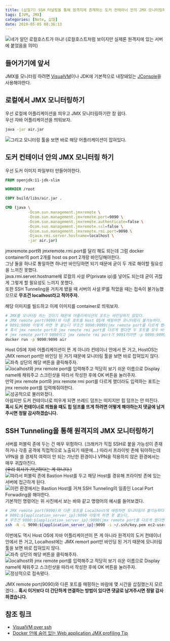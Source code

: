 ```yaml
---
title: (삽질기) SSH 터널링을 통해 원격지에 존재하는 도커 컨테이너 안의 JMX 모니터링하기
tags: [JVM, JMX]
categories: [Note, 삽질]
date: 2019-05-05 08:36:13
---
```

![네가 알던 로컬호스트가 아냐! (로컬호스트처럼 보이지만 실제론 원격지에 있는 서버에 붙었음을 의미)](jmx-monitoring-inside-docker-container-over-ssh-tunneling/thumb.png)

## 들어가기에 앞서
JMX를 모니터링 하려면 [VisualVM](https://visualvm.github.io/)이나 JDK에 기본적으로 내장돼있는 [JConsole](http://openjdk.java.net/tools/svc/jconsole/)을 사용해야한다.

## 로컬에서 JMX 모니터링하기
우선 로컬에 어플리케이션을 띄우고 JMX 모니터링하기란 참 쉽다.  
우선 자바 어플리케이션을 띄워보자.  
```bash
java -jar air.jar
```

![그리고 모니터링 툴을 보면 바로 해당 어플리케이션이 잡혀있다.](jmx-monitoring-inside-docker-container-over-ssh-tunneling/01.png)

## 도커 컨테이너 안의 JMX 모니터링 하기
우선 도커 이미지 파일부터 만들어야한다.  
```dockerfile
FROM openjdk:11-jdk-slim

WORKDIR /root

COPY build/libs/air.jar .

CMD (java \
          -Dcom.sun.management.jmxremote \
          -Dcom.sun.management.jmxremote.port=9090 \
          -Dcom.sun.management.jmxremote.authenticate=false \
          -Dcom.sun.management.jmxremote.ssl=false \
          -Dcom.sun.management.jmxremote.rmi.port=9090 \
          -Djava.rmi.server.hostname=localhost \
          -jar air.jar)
```
jmxremote.port와 jmxremote.rmi.port를 달리 해도 되는데 그럼 docker container의 port 2개를 host os port 2개랑 바인딩해야한다.  
그냥 둘을 하나로 통일하면 하나만 바인딩하면 되기 때문에 굳이 두 개로 해야할 필요성을 느끼진 못했다.  
java.rmi.server.hostname에 로컬의 사설 IP(private ip)를 넣어도 되는데 굳이 귀찮게 그렇게 할 필요성도 느끼지 못했다.  
또한 SSH Tunneling을 거치게 됐을 때 서버의 사설 IP를 적었을 때는 접속이 불가능했으므로 **무조건 localhost라고 적어주자.** 

해당 이미지를 빌드하고 이제 이미지를 container로 띄워보자.  
```bash
# JMX를 모니터링 하는 것이기 때문에 어플리케이션의 포트는 바인딩하지 않았다.
# JMX remote port(9090)와 다른 포트를 Host OS에 매핑하면 모니터링이 불가능하다.
# 9091:9090 이렇게 하면 못 붙는다 무조건 9090:9090(jmx remote port를 다르게 했다면 해당 포트를...)을 바인딩 해야한다.
# 혹시 jmx remote port와 jmx remote rmi port를 다르게 했다면 두 포트를 모두 바인딩 시켜줘야한다.
# jmx remote port가 9090이고 jmx remote rmi port가 9091이라면 -p 9090:9090 -p 9091:9091 이렇게 해줘야한다.
docker run -p 9090:9090 air 
```

Host OS에 자바 어플리케이션이 뜬 게 아니라 컨테이너 안에서 뜬 거고, HostOS는 JMX remort port만 바인딩 된 거기 때문에 모니터링 툴을 보면 바로 잡혀있지 않다.  
![좌측 상단의 해당 버튼을 클릭해주자.](jmx-monitoring-inside-docker-container-over-ssh-tunneling/02.png)  
![localhost와 jmx remote port를 입력해주고 적당히 보기 쉬운 이름으로 Display name에 채워주고 스크린샷을 따라서 작성한 후에 OK 버튼을 눌러주자.](jmx-monitoring-inside-docker-container-over-ssh-tunneling/03.png)  
만약 jmx remote port와 jmx remote rmi port를 다르게 했더라도 입력하는 포트는 jmx remote port를 입력해줘야한다.  
![성공적으로 불러와졌다.](jmx-monitoring-inside-docker-container-over-ssh-tunneling/04.png)  
아쉽지만 도커 컨테이너로 띄우게 되면 쓰레드 덤프는 떠지지만 힙 덤프는 안 떠진다.  
**혹시 도커 컨테이너로 띄웠을 때도 힙 덤프를 뜨게 하려면 어떻게 해야하는지 댓글에 남겨주시면 정말 감사하겠습니다.**

## SSH Tunneling을 통해 원격지의 JMX 모니터링하기
서버를 퍼블릭 존에 두는 건 매우 위험하다. (크래커가 직접 SSH로 붙을 가능성이 존재하거나 각종 공격에 직접적으로 노출되기 때문에...)
따라서 프라이빗 존에 둬야하는데 VPN을 쓸 경제적 여력이 안 되는 가난한 환경이나 VPN을 적용하지 않은 환경에서는 매우 귀찮아진다.  
~~(우리 회사가 가난하다는 게 아니다.)~~  
![따라서 퍼블릭 존에 Bastion Host를 두고 해당 Host를 경유해 프라이빗 존에 있는 서버에 접근하게 된다.](jmx-monitoring-inside-docker-container-over-ssh-tunneling/aws-bastion-host.png)  
![이런 환경에서는 Bastion Host를 거쳐 SSH Tunneling의 일종인 Local Port Forwading을 해야한다.](jmx-monitoring-inside-docker-container-over-ssh-tunneling/aws-ssh-local-port-forwading.png)
기본적인 명령어는 위 사진에서 보는 바와 같고 명령어의 예시를 들어보겠다.  

```bash
# JMX remote port(9090)와 다른 포트를 Localhost에 매핑하면 모니터링이 불가능하다.
# 9091:${application_server_ip}:9090 이렇게 하면 못 붙는다.
# 무조건 9090:${application_server_ip}:9090(jmx remote port를 다르게 했다면 해당 포트를...)을 바인딩 해야한다.
ssh -N -L 9090:${application_server_ip}:9090 -i ~/.ssh/key.pem ec2-user@{bastion_host_ip} 
```
이번에도 역시 Host OS에 자바 어플리케이션이 뜬 게 아니라 원격지의 도커 컨테이너 안에서 뜬 거고, Localhost에는 JMX remort port만 바인딩 된 거기 때문에 모니터링 툴을 보면 바로 잡혀있지 않다.  
![좌측 상단의 해당 버튼을 클릭해주자.](jmx-monitoring-inside-docker-container-over-ssh-tunneling/02.png)  
![localhost와 jmx remote port를 입력해주고 적당히 보기 쉬운 이름으로 Display name에 채워주고 스크린샷을 따라서 작성한 후에 OK 버튼을 눌러주자.](jmx-monitoring-inside-docker-container-over-ssh-tunneling/05.png)  
![정상적으로 접속됐다.](jmx-monitoring-inside-docker-container-over-ssh-tunneling/06.png)

JMX remote port(9090)와 다른 포트를 매핑하는 바람에 몇 시간을 삽질했는지 모르겠다...
**혹시 이거보다 더 간단하게 연결하는 방법이 있다면 댓글로 남겨주시면 정말 감사하겠습니다.**

## 참조 링크
* [VisualVM over ssh](https://stackoverflow.com/questions/1609961/visualvm-over-ssh)  
* [Docker 안에 숨어 있는 Web application JMX profiling Tip](https://www.popit.kr/docker-jmx-profiling-tip/)

